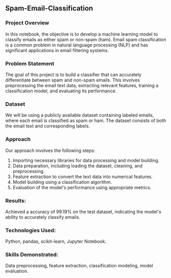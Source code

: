 ## Spam-Email-Classification

### Project Overview
In this notebook, the objective is to develop a machine learning model to classify emails as either spam or non-spam (ham). Email spam classification is a common problem in natural language processing (NLP) and has significant applications in email filtering systems.

### Problem Statement
The goal of this project is to build a classifier that can accurately differentiate between spam and non-spam emails. This involves preprocessing the email text data, extracting relevant features, training a classification model, and evaluating its performance.

### Dataset
We will be using a publicly available dataset containing labeled emails, where each email is classified as spam or ham. The dataset consists of both the email text and corresponding labels.

### Approach
Our approach involves the following steps:
1. Importing necessary libraries for data processing and model building.
2. Data preparation, including loading the dataset, cleaning, and preprocessing.
3. Feature extraction to convert the text data into numerical features.
4. Model building using a classification algorithm.
5. Evaluation of the model's performance using appropriate metrics.
   
### Results:
Achieved a accuracy of 99.19% on the test dataset, indicating the model's ability to accurately classify emails.

### Technologies Used:
Python, pandas, scikit-learn, Jupyter Notebook.

### Skills Demonstrated:
Data preprocessing, feature extraction, classification modeling, model evaluation.
